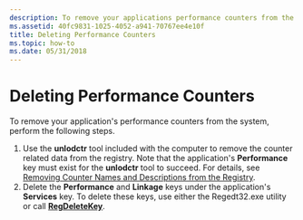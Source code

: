 ```yaml
---
description: To remove your applications performance counters from the system, perform the following steps.
ms.assetid: 40fc9831-1025-4052-a941-70767ee4e10f
title: Deleting Performance Counters
ms.topic: how-to
ms.date: 05/31/2018
---
```


# Deleting Performance Counters

To remove your application's performance counters from the system, perform the following steps.

1.  Use the **unlodctr** tool included with the computer to remove the counter related data from the registry. Note that the application's **Performance** key must exist for the **unlodctr** tool to succeed. For details, see [Removing Counter Names and Descriptions from the Registry](removing-counter-names-and-descriptions-from-the-registry.md).
2.  Delete the **Performance** and **Linkage** keys under the application's **Services** key. To delete these keys, use either the Regedt32.exe utility or call [**RegDeleteKey**](/windows/desktop/api/winreg/nf-winreg-regdeletekeya).

 

 
